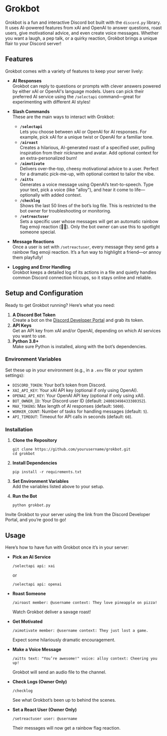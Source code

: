 # Grokbot

Grokbot is a fun and interactive Discord bot built with the `discord.py` library. It uses AI-powered features from xAI and OpenAI to answer questions, roast users, give motivational advice, and even create voice messages. Whether you want a laugh, a pep talk, or a quirky reaction, Grokbot brings a unique flair to your Discord server!

## Features

Grokbot comes with a variety of features to keep your server lively:

- **AI Responses**  
  Grokbot can reply to questions or prompts with clever answers powered by either xAI or OpenAI's language models. Users can pick their preferred AI service using the `/selectapi` command—great for experimenting with different AI styles!

- **Slash Commands**  
  These are the main ways to interact with Grokbot:  
  - **`/selectapi`**  
    Lets you choose between xAI or OpenAI for AI responses. For example, pick xAI for a unique twist or OpenAI for a familiar tone.  
  - **`/airoast`**  
    Creates a hilarious, AI-generated roast of a specified user, pulling inspiration from their nickname and avatar. Add optional context for an extra-personalized burn!  
  - **`/aimotivate`**  
    Delivers over-the-top, cheesy motivational advice to a user. Perfect for a dramatic pick-me-up, with optional context to tailor the vibe.  
  - **`/aitts`**  
    Generates a voice message using OpenAI’s text-to-speech. Type your text, pick a voice (like "alloy"), and hear it come to life—optionally with added context.  
  - **`/checklog`**  
    Shows the last 50 lines of the bot’s log file. This is restricted to the bot owner for troubleshooting or monitoring.  
  - **`/setreactuser`**  
    Sets a specific user whose messages will get an automatic rainbow flag emoji reaction (🏳️‍🌈). Only the bot owner can use this to spotlight someone special.

- **Message Reactions**  
  Once a user is set with `/setreactuser`, every message they send gets a rainbow flag emoji reaction. It’s a fun way to highlight a friend—or annoy them playfully!

- **Logging and Error Handling**  
  Grokbot keeps a detailed log of its actions in a file and quietly handles common Discord connection hiccups, so it stays online and reliable.

## Setup and Configuration

Ready to get Grokbot running? Here’s what you need:

1. **A Discord Bot Token**  
   Create a bot on the [Discord Developer Portal](https://discord.com/developers/applications) and grab its token.  
2. **API Keys**  
   Get an API key from xAI and/or OpenAI, depending on which AI services you want to use.  
3. **Python 3.8+**  
   Make sure Python is installed, along with the bot’s dependencies.

### Environment Variables

Set these up in your environment (e.g., in a `.env` file or your system settings):  
- `DISCORD_TOKEN`: Your bot’s token from Discord.  
- `XAI_API_KEY`: Your xAI API key (optional if only using OpenAI).  
- `OPENAI_API_KEY`: Your OpenAI API key (optional if only using xAI).  
- `BOT_OWNER_ID`: Your Discord user ID (default: `248083498433380352`).  
- `MAX_TOKENS`: Max length of AI responses (default: `5000`).  
- `WORKER_COUNT`: Number of tasks for handling messages (default: `5`).  
- `API_TIMEOUT`: Timeout for API calls in seconds (default: `60`).

### Installation

1. **Clone the Repository**  
   ```
   git clone https://github.com/yourusername/grokbot.git
   cd grokbot
   ```

2. **Install Dependencies**  
   ```
   pip install -r requirements.txt
   ```

3. **Set Environment Variables**  
   Add the variables listed above to your setup.

4. **Run the Bot**  
   ```
   python grokbot.py
   ```

Invite Grokbot to your server using the link from the Discord Developer Portal, and you’re good to go!

## Usage

Here’s how to have fun with Grokbot once it’s in your server:

- **Pick an AI Service**  
  ```
  /selectapi api: xai
  ```
  or  
  ```
  /selectapi api: openai
  ```

- **Roast Someone**  
  ```
  /airoast member: @username context: They love pineapple on pizza!
  ```
  Watch Grokbot deliver a savage roast!

- **Get Motivated**  
  ```
  /aimotivate member: @username context: They just lost a game.
  ```
  Expect some hilariously dramatic encouragement.

- **Make a Voice Message**  
  ```
  /aitts text: "You’re awesome!" voice: alloy context: Cheering you up!
  ```
  Grokbot will send an audio file to the channel.

- **Check Logs (Owner Only)**  
  ```
  /checklog
  ```
  See what Grokbot’s been up to behind the scenes.

- **Set a React User (Owner Only)**  
  ```
  /setreactuser user: @username
  ```
  Their messages will now get a rainbow flag reaction.
